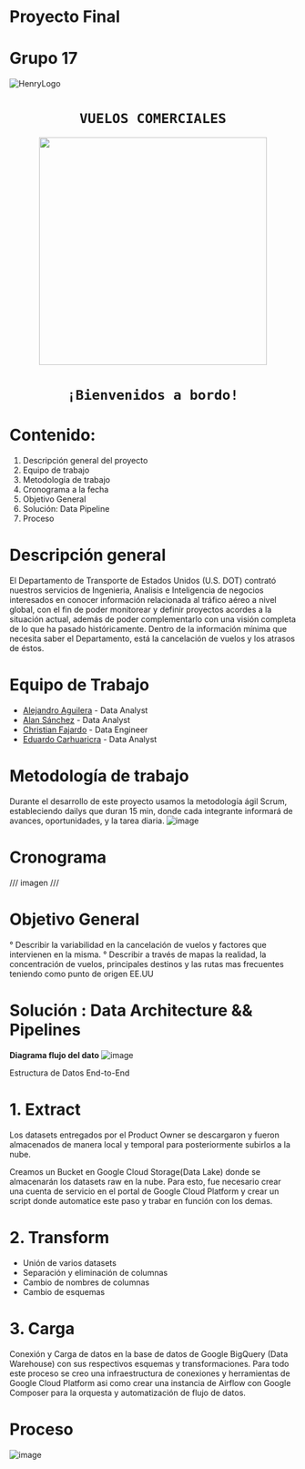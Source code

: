 # Proyecto Final
  # Grupo 17

![HenryLogo](https://d31uz8lwfmyn8g.cloudfront.net/Assets/logo-henry-white-lg.png)

# <h1 align="center">**`VUELOS COMERCIALES`**</h1>

<p align="center">
<img src="https://images-wixmp-ed30a86b8c4ca887773594c2.wixmp.com/f/bc0a4715-c860-464f-88e4-3045f9106b4c/d8kgg6n-59fc17d1-aad2-47f0-b036-2a7c522dd403.png?token=eyJ0eXAiOiJKV1QiLCJhbGciOiJIUzI1NiJ9.eyJzdWIiOiJ1cm46YXBwOjdlMGQxODg5ODIyNjQzNzNhNWYwZDQxNWVhMGQyNmUwIiwiaXNzIjoidXJuOmFwcDo3ZTBkMTg4OTgyMjY0MzczYTVmMGQ0MTVlYTBkMjZlMCIsIm9iaiI6W1t7InBhdGgiOiJcL2ZcL2JjMGE0NzE1LWM4NjAtNDY0Zi04OGU0LTMwNDVmOTEwNmI0Y1wvZDhrZ2c2bi01OWZjMTdkMS1hYWQyLTQ3ZjAtYjAzNi0yYTdjNTIyZGQ0MDMucG5nIn1dXSwiYXVkIjpbInVybjpzZXJ2aWNlOmZpbGUuZG93bmxvYWQiXX0.G6xjMhhhbjE4SigACvtsuhQDCWDfAMHqSFvVTdQl8mk"   
height="400">
</p>

# <h1 align="center">**`¡Bienvenidos a bordo!`**</h1>

# Contenido:

1. Descripción general del proyecto
2. Equipo de trabajo
3. Metodología de trabajo
4. Cronograma a la fecha
5. Objetivo General
6. Solución: Data Pipeline
7. Proceso


# Descripción general

El Departamento de Transporte de Estados Unidos (U.S. DOT) contrató nuestros servicios de Ingenieria, Analisis e Inteligencia de negocios interesados en conocer información relacionada al tráfico aéreo a nivel global, con el fin de poder monitorear y definir proyectos acordes a la situación actual, además de poder complementarlo con una visión completa de lo que ha pasado históricamente. Dentro de la información mínima que necesita saber el Departamento, está la cancelación de vuelos y los atrasos de éstos.

# Equipo de Trabajo

* [Alejandro Aguilera](https://www.linkedin.com/in/alejandroaguilerawilches/) - Data Analyst 
* [Alan Sánchez](https://github.com/MRXWallace) - Data Analyst
* [Christian Fajardo](https://www.linkedin.com/in/christian-fajardo-338929241/) - Data Engineer
* [Eduardo Carhuaricra](https://www.linkedin.com/in/carlos-eduardo-carhuaricra-jaimes-9b1422197/) - Data Analyst 


# Metodología de trabajo
Durante el desarrollo de este proyecto usamos la metodología ágil Scrum, estableciendo dailys que duran 15 min, donde cada integrante informará de avances, oportunidades, y la tarea diaria.
![image](https://user-images.githubusercontent.com/104389347/198344499-646b5510-685a-4707-9c84-0f5dcb11d7a0.png)


# Cronograma

/// imagen ///

# Objetivo General
° Describir la variabilidad en la cancelación de vuelos y factores que intervienen en la misma.
° Describir a través de mapas la realidad, la concentración de vuelos, principales destinos y las rutas mas frecuentes teniendo como punto de origen EE.UU

# Solución : Data Architecture && Pipelines

**Diagrama flujo del dato**
![image](https://user-images.githubusercontent.com/104389347/198344913-8343485f-ceda-4245-b1f3-7c0fa83eea99.png)

Estructura de Datos End-to-End 

# 1. Extract 

Los datasets entregados por el Product Owner se descargaron y fueron almacenados de manera local y temporal para posteriormente subirlos a la nube.

Creamos un Bucket en Google Cloud Storage(Data Lake) donde se almacenarán los datasets raw en la nube. Para esto, fue necesario crear una cuenta de servicio en el portal de Google Cloud Platform y crear un script donde automatice este paso y trabar en función con los demas.

# 2. Transform
* Unión de varios datasets
* Separación y eliminación de columnas
* Cambio de nombres de columnas
* Cambio de esquemas

# 3. Carga 
Conexión y Carga de datos en la base de datos de Google BigQuery (Data Warehouse) con sus respectivos esquemas y transformaciones. 
Para todo este proceso se creo una infraestructura de conexiones y herramientas de Google Cloud Platform asi como crear una instancia de Airflow con Google Composer para la orquesta y automatización de flujo de datos.

# Proceso
![image](https://user-images.githubusercontent.com/104389347/198345324-2374ecbd-0e4e-4b5e-9cd5-912ae0316ed7.png)








